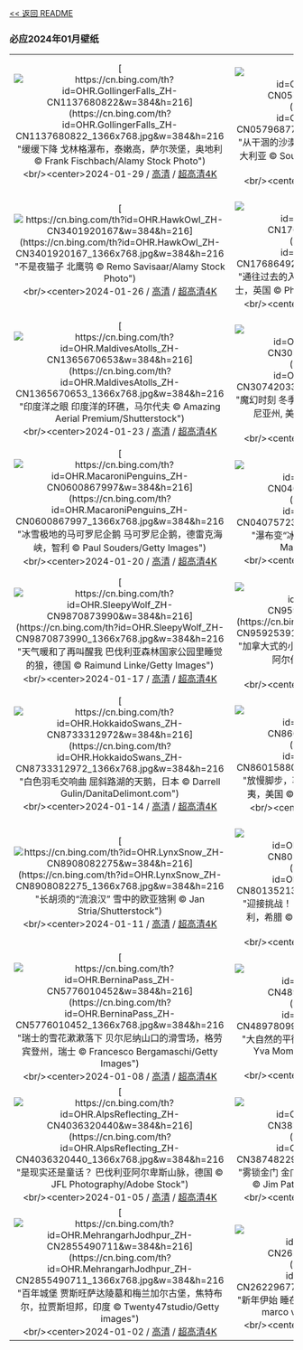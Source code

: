[<< 返回 README](../../README.md)
### 必应2024年01月壁纸
||||
|:---:|:---:|:---:|
|[![https://cn.bing.com/th?id=OHR.GollingerFalls_ZH-CN1137680822&w=384&h=216](https://cn.bing.com/th?id=OHR.GollingerFalls_ZH-CN1137680822_1366x768.jpg&w=384&h=216 "缓缓下降&#10;戈林格瀑布，泰嫩高，萨尔茨堡，奥地利&#10;© Frank Fischbach/Alamy Stock Photo")](https://cn.bing.com/search?q=+%e5%a5%a5%e5%9c%b0%e5%88%a9%e8%90%a8%e5%b0%94%e8%8c%a8%e5%a0%a1%e5%b7%9e&form=hpcapt&mkt=zh-cn&filters=HpDate:"20240128_1600")<br/><center>2024-01-29 / [高清](https://cn.bing.com/th?id=OHR.GollingerFalls_ZH-CN1137680822_1920x1200.jpg&w=1920&h=1200) / [超高清4K](https://cn.bing.com/th?id=OHR.GollingerFalls_ZH-CN1137680822_UHD.jpg&w=3840&h=2160)<center/>|[![https://cn.bing.com/th?id=OHR.ChannelOutback_ZH-CN0579687777&w=384&h=216](https://cn.bing.com/th?id=OHR.ChannelOutback_ZH-CN0579687777_1366x768.jpg&w=384&h=216 "从干涸的沙漠变成田园&#10;昆士兰州内陆海峡地区，澳大利亚&#10;© Southern Lightscapes-Australia/Getty Images")](https://cn.bing.com/search?q=%e6%98%86%e5%a3%ab%e5%85%b0%e5%b7%9e&form=hpcapt&mkt=zh-cn&filters=HpDate:"20240127_1600")<br/><center>2024-01-28 / [高清](https://cn.bing.com/th?id=OHR.ChannelOutback_ZH-CN0579687777_1920x1200.jpg&w=1920&h=1200) / [超高清4K](https://cn.bing.com/th?id=OHR.ChannelOutback_ZH-CN0579687777_UHD.jpg&w=3840&h=2160)<center/>|[![https://cn.bing.com/th?id=OHR.ToucanetEmpoleirado_ZH-CN8520861326&w=384&h=216](https://cn.bing.com/th?id=OHR.ToucanetEmpoleirado_ZH-CN8520861326_1366x768.jpg&w=384&h=216 "巴西大自然中的异域之美&#10;点嘴小巨嘴鸟，大西洋森林，巴西&#10;© aaprophoto/Getty Images")](https://cn.bing.com/search?q=%e7%82%b9%e5%98%b4%e5%b0%8f%e5%b7%a8%e5%98%b4%e9%b8%9f&form=hpcapt&mkt=zh-cn&filters=HpDate:"20240126_1600")<br/><center>2024-01-27 / [高清](https://cn.bing.com/th?id=OHR.ToucanetEmpoleirado_ZH-CN8520861326_1920x1200.jpg&w=1920&h=1200) / [超高清4K](https://cn.bing.com/th?id=OHR.ToucanetEmpoleirado_ZH-CN8520861326_UHD.jpg&w=3840&h=2160)<center/>|
|[![https://cn.bing.com/th?id=OHR.HawkOwl_ZH-CN3401920167&w=384&h=216](https://cn.bing.com/th?id=OHR.HawkOwl_ZH-CN3401920167_1366x768.jpg&w=384&h=216 "不是夜猫子&#10;北鹰鸮&#10;© Remo Savisaar/Alamy Stock Photo")](https://cn.bing.com/search?q=%e5%8c%97%e9%b9%b0%e9%b8%ae&form=hpcapt&mkt=zh-cn&filters=HpDate:"20240125_1600")<br/><center>2024-01-26 / [高清](https://cn.bing.com/th?id=OHR.HawkOwl_ZH-CN3401920167_1920x1200.jpg&w=1920&h=1200) / [超高清4K](https://cn.bing.com/th?id=OHR.HawkOwl_ZH-CN3401920167_UHD.jpg&w=3840&h=2160)<center/>|[![https://cn.bing.com/th?id=OHR.DwynwensDay_ZH-CN1768649253&w=384&h=216](https://cn.bing.com/th?id=OHR.DwynwensDay_ZH-CN1768649253_1366x768.jpg&w=384&h=216 "通往过去的入口&#10;圣德温教堂的废墟，莫纳岛，威尔士，英国&#10;© Photos by R A Kearton/Getty Images")](https://cn.bing.com/search?q=%e8%8e%ab%e7%ba%b3%e5%b2%9b&form=hpcapt&mkt=zh-cn&filters=HpDate:"20240124_1600")<br/><center>2024-01-25 / [高清](https://cn.bing.com/th?id=OHR.DwynwensDay_ZH-CN1768649253_1920x1200.jpg&w=1920&h=1200) / [超高清4K](https://cn.bing.com/th?id=OHR.DwynwensDay_ZH-CN1768649253_UHD.jpg&w=3840&h=2160)<center/>|[![https://cn.bing.com/th?id=OHR.IcelandBeach_ZH-CN1632329693&w=384&h=216](https://cn.bing.com/th?id=OHR.IcelandBeach_ZH-CN1632329693_1366x768.jpg&w=384&h=216 "撒了一地的“钻石”&#10;钻石冰沙滩，冰岛&#10;© Rachid Dahnoun/Tandem Stills + Motion")](https://cn.bing.com/search?q=Diamond+Beach+Iceland&form=hpcapt&mkt=zh-cn&filters=HpDate:"20240123_1600")<br/><center>2024-01-24 / [高清](https://cn.bing.com/th?id=OHR.IcelandBeach_ZH-CN1632329693_1920x1200.jpg&w=1920&h=1200) / [超高清4K](https://cn.bing.com/th?id=OHR.IcelandBeach_ZH-CN1632329693_UHD.jpg&w=3840&h=2160)<center/>|
|[![https://cn.bing.com/th?id=OHR.MaldivesAtolls_ZH-CN1365670653&w=384&h=216](https://cn.bing.com/th?id=OHR.MaldivesAtolls_ZH-CN1365670653_1366x768.jpg&w=384&h=216 "印度洋之眼&#10;印度洋的环礁，马尔代夫&#10;© Amazing Aerial Premium/Shutterstock")](https://cn.bing.com/search?q=%e9%a9%ac%e5%b0%94%e4%bb%a3%e5%a4%ab&form=hpcapt&mkt=zh-cn&filters=HpDate:"20240122_1600")<br/><center>2024-01-23 / [高清](https://cn.bing.com/th?id=OHR.MaldivesAtolls_ZH-CN1365670653_1920x1200.jpg&w=1920&h=1200) / [超高清4K](https://cn.bing.com/th?id=OHR.MaldivesAtolls_ZH-CN1365670653_UHD.jpg&w=3840&h=2160)<center/>|[![https://cn.bing.com/th?id=OHR.SantaCruzSunrise_ZH-CN3074203377&w=384&h=216](https://cn.bing.com/th?id=OHR.SantaCruzSunrise_ZH-CN3074203377_1366x768.jpg&w=384&h=216 "魔幻时刻&#10;冬季日出，沃尔顿灯塔，圣克鲁斯, 加利福尼亚州, 美国&#10;© Jeff Lewis/Tandem Stills + Motion")](https://cn.bing.com/search?q=%e5%9c%a3%e5%85%8b%e9%b2%81%e6%96%af%e5%8e%bf&form=hpcapt&mkt=zh-cn&filters=HpDate:"20240121_1600")<br/><center>2024-01-22 / [高清](https://cn.bing.com/th?id=OHR.SantaCruzSunrise_ZH-CN3074203377_1920x1200.jpg&w=1920&h=1200) / [超高清4K](https://cn.bing.com/th?id=OHR.SantaCruzSunrise_ZH-CN3074203377_UHD.jpg&w=3840&h=2160)<center/>|[![https://cn.bing.com/th?id=OHR.SquirrelNetherlands_ZH-CN0757138587&w=384&h=216](https://cn.bing.com/th?id=OHR.SquirrelNetherlands_ZH-CN0757138587_1366x768.jpg&w=384&h=216 "树梢上的故事&#10;欧亚红松鼠，荷兰&#10;© Ernst Dirksen/Minden Pictures")](https://cn.bing.com/search?q=%e6%ac%a7%e4%ba%9a%e7%ba%a2%e6%9d%be%e9%bc%a0&form=hpcapt&mkt=zh-cn&filters=HpDate:"20240120_1600")<br/><center>2024-01-21 / [高清](https://cn.bing.com/th?id=OHR.SquirrelNetherlands_ZH-CN0757138587_1920x1200.jpg&w=1920&h=1200) / [超高清4K](https://cn.bing.com/th?id=OHR.SquirrelNetherlands_ZH-CN0757138587_UHD.jpg&w=3840&h=2160)<center/>|
|[![https://cn.bing.com/th?id=OHR.MacaroniPenguins_ZH-CN0600867997&w=384&h=216](https://cn.bing.com/th?id=OHR.MacaroniPenguins_ZH-CN0600867997_1366x768.jpg&w=384&h=216 "冰雪极地的马可罗尼企鹅&#10;马可罗尼企鹅，德雷克海峡，智利&#10;© Paul Souders/Getty Images")](https://cn.bing.com/search?q=%e9%a9%ac%e5%8f%af%e7%bd%97%e5%b0%bc%e4%bc%81%e9%b9%85&form=hpcapt&mkt=zh-cn&filters=HpDate:"20240119_1600")<br/><center>2024-01-20 / [高清](https://cn.bing.com/th?id=OHR.MacaroniPenguins_ZH-CN0600867997_1920x1200.jpg&w=1920&h=1200) / [超高清4K](https://cn.bing.com/th?id=OHR.MacaroniPenguins_ZH-CN0600867997_UHD.jpg&w=3840&h=2160)<center/>|[![https://cn.bing.com/th?id=OHR.PlitviceWinter_ZH-CN0407572344&w=384&h=216](https://cn.bing.com/th?id=OHR.PlitviceWinter_ZH-CN0407572344_1366x768.jpg&w=384&h=216 "瀑布变“冰瀑”&#10;十六湖国家公园，克罗地亚&#10;© Massimo_S8/Getty Images")](https://cn.bing.com/search?q=%e5%8d%81%e5%85%ad%e6%b9%96%e5%9b%bd%e5%ae%b6%e5%85%ac%e5%9b%ad&form=hpcapt&mkt=zh-cn&filters=HpDate:"20240118_1600")<br/><center>2024-01-19 / [高清](https://cn.bing.com/th?id=OHR.PlitviceWinter_ZH-CN0407572344_1920x1200.jpg&w=1920&h=1200) / [超高清4K](https://cn.bing.com/th?id=OHR.PlitviceWinter_ZH-CN0407572344_UHD.jpg&w=3840&h=2160)<center/>|[![https://cn.bing.com/th?id=OHR.ParisBridge_ZH-CN0173421630&w=384&h=216](https://cn.bing.com/th?id=OHR.ParisBridge_ZH-CN0173421630_1366x768.jpg&w=384&h=216 "在飞马珀伽索斯的守望之下&#10;黄昏时分的亚历山大三世桥，巴黎，法国&#10;© Sizun Eye/Getty Images")](https://cn.bing.com/search?q=%e5%b7%b4%e9%bb%8e%e4%ba%9a%e5%8e%86%e5%b1%b1%e5%a4%a7%e4%b8%89%e4%b8%96%e6%a1%a5&form=hpcapt&mkt=zh-cn&filters=HpDate:"20240117_1600")<br/><center>2024-01-18 / [高清](https://cn.bing.com/th?id=OHR.ParisBridge_ZH-CN0173421630_1920x1200.jpg&w=1920&h=1200) / [超高清4K](https://cn.bing.com/th?id=OHR.ParisBridge_ZH-CN0173421630_UHD.jpg&w=3840&h=2160)<center/>|
|[![https://cn.bing.com/th?id=OHR.SleepyWolf_ZH-CN9870873990&w=384&h=216](https://cn.bing.com/th?id=OHR.SleepyWolf_ZH-CN9870873990_1366x768.jpg&w=384&h=216 "天气暖和了再叫醒我&#10;巴伐利亚森林国家公园里睡觉的狼，德国&#10;© Raimund Linke/Getty Images")](https://cn.bing.com/search?q=%e5%b7%b4%e4%bc%90%e5%88%a9%e4%ba%9a%e6%a3%ae%e6%9e%97%e5%9b%bd%e5%ae%b6%e5%85%ac%e5%9b%ad&form=hpcapt&mkt=zh-cn&filters=HpDate:"20240116_1600")<br/><center>2024-01-17 / [高清](https://cn.bing.com/th?id=OHR.SleepyWolf_ZH-CN9870873990_1920x1200.jpg&w=1920&h=1200) / [超高清4K](https://cn.bing.com/th?id=OHR.SleepyWolf_ZH-CN9870873990_UHD.jpg&w=3840&h=2160)<center/>|[![https://cn.bing.com/th?id=OHR.LakeLouise_ZH-CN9592539152&w=384&h=216](https://cn.bing.com/th?id=OHR.LakeLouise_ZH-CN9592539152_1366x768.jpg&w=384&h=216 "加拿大式的小憩和放松&#10;路易斯湖，班夫国家公园，阿尔伯塔省，加拿大&#10;© Mr. Simon Paul/Shutterstock")](https://cn.bing.com/search?q=%e7%8f%ad%e5%a4%ab%e5%9b%bd%e5%ae%b6%e5%85%ac%e5%9b%ad%e8%b7%af%e6%98%93%e6%96%af%e6%b9%96&form=hpcapt&mkt=zh-cn&filters=HpDate:"20240115_1600")<br/><center>2024-01-16 / [高清](https://cn.bing.com/th?id=OHR.LakeLouise_ZH-CN9592539152_1920x1200.jpg&w=1920&h=1200) / [超高清4K](https://cn.bing.com/th?id=OHR.LakeLouise_ZH-CN9592539152_UHD.jpg&w=3840&h=2160)<center/>|[![https://cn.bing.com/th?id=OHR.IceChapel_ZH-CN9189733666&w=384&h=216](https://cn.bing.com/th?id=OHR.IceChapel_ZH-CN9189733666_1366x768.jpg&w=384&h=216 "在地球上还是在外星？&#10;瓦茨曼山脚下的冰教堂，巴伐利亚，德国&#10;© Christian Bäck/eStock Photo")](https://cn.bing.com/search?q=%e7%93%a6%e8%8c%a8%e6%9b%bc%e5%b1%b1&form=hpcapt&mkt=zh-cn&filters=HpDate:"20240114_1600")<br/><center>2024-01-15 / [高清](https://cn.bing.com/th?id=OHR.IceChapel_ZH-CN9189733666_1920x1200.jpg&w=1920&h=1200) / [超高清4K](https://cn.bing.com/th?id=OHR.IceChapel_ZH-CN9189733666_UHD.jpg&w=3840&h=2160)<center/>|
|[![https://cn.bing.com/th?id=OHR.HokkaidoSwans_ZH-CN8733312972&w=384&h=216](https://cn.bing.com/th?id=OHR.HokkaidoSwans_ZH-CN8733312972_1366x768.jpg&w=384&h=216 "白色羽毛交响曲&#10;屈斜路湖的天鹅，日本&#10;© Darrell Gulin/DanitaDelimont.com")](https://cn.bing.com/search?q=%e5%a4%a9%e9%b9%85&form=hpcapt&mkt=zh-cn&filters=HpDate:"20240113_1600")<br/><center>2024-01-14 / [高清](https://cn.bing.com/th?id=OHR.HokkaidoSwans_ZH-CN8733312972_1920x1200.jpg&w=1920&h=1200) / [超高清4K](https://cn.bing.com/th?id=OHR.HokkaidoSwans_ZH-CN8733312972_UHD.jpg&w=3840&h=2160)<center/>|[![https://cn.bing.com/th?id=OHR.HanaHighway_ZH-CN8601588011&w=384&h=216](https://cn.bing.com/th?id=OHR.HanaHighway_ZH-CN8601588011_1366x768.jpg&w=384&h=216 "放慢脚步，享受旅途！&#10;哈纳之路，毛伊岛，夏威夷，美国&#10;© Matteo Colombo/Getty Images")](https://cn.bing.com/search?q=%e5%93%88%e7%ba%b3%e4%b9%8b%e8%b7%af&form=hpcapt&mkt=zh-cn&filters=HpDate:"20240112_1600")<br/><center>2024-01-13 / [高清](https://cn.bing.com/th?id=OHR.HanaHighway_ZH-CN8601588011_1920x1200.jpg&w=1920&h=1200) / [超高清](https://cn.bing.com/th?id=OHR.HanaHighway_ZH-CN8601588011_UHD.jpg)<center/>|[![https://cn.bing.com/th?id=OHR.BukhansanSeoul_ZH-CN8002920750&w=384&h=216](https://cn.bing.com/th?id=OHR.BukhansanSeoul_ZH-CN8002920750_1366x768.jpg&w=384&h=216 "北汉山的花岗岩山峰&#10;北汉山国立公园，韩国&#10;© TRAVEL TAKE PHOTOS/Shutterstock")](https://cn.bing.com/search?q=%e5%8c%97%e6%b1%89%e5%b1%b1%e5%9b%bd%e7%ab%8b%e5%85%ac%e5%9b%ad&form=hpcapt&mkt=zh-cn&filters=HpDate:"20240111_1600")<br/><center>2024-01-12 / [高清](https://cn.bing.com/th?id=OHR.BukhansanSeoul_ZH-CN8002920750_1920x1200.jpg&w=1920&h=1200) / [超高清4K](https://cn.bing.com/th?id=OHR.BukhansanSeoul_ZH-CN8002920750_UHD.jpg&w=3840&h=2160)<center/>|
|[![https://cn.bing.com/th?id=OHR.LynxSnow_ZH-CN8908082275&w=384&h=216](https://cn.bing.com/th?id=OHR.LynxSnow_ZH-CN8908082275_1366x768.jpg&w=384&h=216 "长胡须的“流浪汉”&#10;雪中的欧亚猞猁&#10;© Jan Stria/Shutterstock")](https://cn.bing.com/search?q=%e6%ac%a7%e4%ba%9a%e7%8c%9e%e7%8c%81&form=hpcapt&mkt=zh-cn&filters=HpDate:"20240110_1600")<br/><center>2024-01-11 / [高清](https://cn.bing.com/th?id=OHR.LynxSnow_ZH-CN8908082275_1920x1200.jpg&w=1920&h=1200) / [超高清4K](https://cn.bing.com/th?id=OHR.LynxSnow_ZH-CN8908082275_UHD.jpg&w=3840&h=2160)<center/>|[![https://cn.bing.com/th?id=OHR.MilopotamosStairs_ZH-CN8013521384&w=384&h=216](https://cn.bing.com/th?id=OHR.MilopotamosStairs_ZH-CN8013521384_1366x768.jpg&w=384&h=216 "迎接挑战！&#10;米罗伯塔莫斯海岸线上的楼梯，色萨利，希腊&#10;© Orestis Zoumpos/Amazing Aerial Agency")](https://cn.bing.com/search?q=%e5%b8%8c%e8%85%8a%e8%89%b2%e8%90%a8%e5%88%a9&form=hpcapt&mkt=zh-cn&filters=HpDate:"20240109_1600")<br/><center>2024-01-10 / [高清](https://cn.bing.com/th?id=OHR.MilopotamosStairs_ZH-CN8013521384_1920x1200.jpg&w=1920&h=1200) / [超高清4K](https://cn.bing.com/th?id=OHR.MilopotamosStairs_ZH-CN8013521384_UHD.jpg&w=3840&h=2160)<center/>|[![https://cn.bing.com/th?id=OHR.BalloonDay_ZH-CN7571792218&w=384&h=216](https://cn.bing.com/th?id=OHR.BalloonDay_ZH-CN7571792218_1366x768.jpg&w=384&h=216 "乘着热气球向上飞&#10;格兰德河上空的热气球，阿尔伯克基，新墨西哥州，美国&#10;© Jennifer MacCornack/Shutterstock")](https://cn.bing.com/search?q=%e7%83%ad%e6%b0%94%e7%90%83&form=hpcapt&mkt=zh-cn&filters=HpDate:"20240108_1600")<br/><center>2024-01-09 / [高清](https://cn.bing.com/th?id=OHR.BalloonDay_ZH-CN7571792218_1920x1200.jpg&w=1920&h=1200) / [超高清4K](https://cn.bing.com/th?id=OHR.BalloonDay_ZH-CN7571792218_UHD.jpg&w=3840&h=2160)<center/>|
|[![https://cn.bing.com/th?id=OHR.BerninaPass_ZH-CN5776010452&w=384&h=216](https://cn.bing.com/th?id=OHR.BerninaPass_ZH-CN5776010452_1366x768.jpg&w=384&h=216 "瑞士的雪花漱漱落下&#10;贝尔尼纳山口的滑雪场，格劳宾登州，瑞士&#10;© Francesco Bergamaschi/Getty Images")](https://cn.bing.com/search?q=%e8%b4%9d%e5%b0%94%e5%b0%bc%e7%ba%b3%e5%b1%b1&form=hpcapt&mkt=zh-cn&filters=HpDate:"20240107_1600")<br/><center>2024-01-08 / [高清](https://cn.bing.com/th?id=OHR.BerninaPass_ZH-CN5776010452_1920x1200.jpg&w=1920&h=1200) / [超高清4K](https://cn.bing.com/th?id=OHR.BerninaPass_ZH-CN5776010452_UHD.jpg&w=3840&h=2160)<center/>|[![https://cn.bing.com/th?id=OHR.DevilsMarbles_ZH-CN4897809914&w=384&h=216](https://cn.bing.com/th?id=OHR.DevilsMarbles_ZH-CN4897809914_1366x768.jpg&w=384&h=216 "大自然的平衡术&#10;魔鬼大理石保护区，澳大利亚&#10;© Yva Momatiuk and John Eastcott/Minden Pictures")](https://cn.bing.com/search?q=%e9%ad%94%e9%ac%bc%e5%a4%a7%e7%90%86%e7%9f%b3%e4%bf%9d%e6%8a%a4%e5%8c%ba&form=hpcapt&mkt=zh-cn&filters=HpDate:"20240106_1600")<br/><center>2024-01-07 / [高清](https://cn.bing.com/th?id=OHR.DevilsMarbles_ZH-CN4897809914_1920x1200.jpg&w=1920&h=1200) / [超高清4K](https://cn.bing.com/th?id=OHR.DevilsMarbles_ZH-CN4897809914_UHD.jpg&w=3840&h=2160)<center/>|[![https://cn.bing.com/th?id=OHR.CrabappleChaffinch_ZH-CN4458529756&w=384&h=216](https://cn.bing.com/th?id=OHR.CrabappleChaffinch_ZH-CN4458529756_1366x768.jpg&w=384&h=216 "薅一个苹果！&#10;冬天，雄性苍头燕雀栖息在海棠果树上&#10;© Mark Hamblin/2020VISION/Minden Pictures")](https://cn.bing.com/search?q=%e6%b5%b7%e6%a3%a0%e6%9e%9c&form=hpcapt&mkt=zh-cn&filters=HpDate:"20240105_1600")<br/><center>2024-01-06 / [高清](https://cn.bing.com/th?id=OHR.CrabappleChaffinch_ZH-CN4458529756_1920x1200.jpg&w=1920&h=1200) / [超高清4K](https://cn.bing.com/th?id=OHR.CrabappleChaffinch_ZH-CN4458529756_UHD.jpg&w=3840&h=2160)<center/>|
|[![https://cn.bing.com/th?id=OHR.AlpsReflecting_ZH-CN4036320440&w=384&h=216](https://cn.bing.com/th?id=OHR.AlpsReflecting_ZH-CN4036320440_1366x768.jpg&w=384&h=216 "是现实还是童话？&#10;巴伐利亚阿尔卑斯山脉，德国&#10;© JFL Photography/Adobe Stock")](https://cn.bing.com/search?q=%e5%b7%b4%e4%bc%90%e5%88%a9%e4%ba%9a%e9%98%bf%e5%b0%94%e5%8d%91%e6%96%af%e5%b1%b1%e8%84%89&form=hpcapt&mkt=zh-cn&filters=HpDate:"20240104_1600")<br/><center>2024-01-05 / [高清](https://cn.bing.com/th?id=OHR.AlpsReflecting_ZH-CN4036320440_1920x1200.jpg&w=1920&h=1200) / [超高清4K](https://cn.bing.com/th?id=OHR.AlpsReflecting_ZH-CN4036320440_UHD.jpg&w=3840&h=2160)<center/>|[![https://cn.bing.com/th?id=OHR.GoldenGateLight_ZH-CN3874822904&w=384&h=216](https://cn.bing.com/th?id=OHR.GoldenGateLight_ZH-CN3874822904_1366x768.jpg&w=384&h=216 "雾锁金门&#10;金门大桥，旧金山，加利福尼亚州，美国&#10;© Jim Patterson/Tandem Stills + Motion")](https://cn.bing.com/search?q=%e9%87%91%e9%97%a8%e5%a4%a7%e6%a1%a5&form=hpcapt&mkt=zh-cn&filters=HpDate:"20240103_1600")<br/><center>2024-01-04 / [高清](https://cn.bing.com/th?id=OHR.GoldenGateLight_ZH-CN3874822904_1920x1200.jpg&w=1920&h=1200) / [超高清4K](https://cn.bing.com/th?id=OHR.GoldenGateLight_ZH-CN3874822904_UHD.jpg&w=3840&h=2160)<center/>|[![https://cn.bing.com/th?id=OHR.MinnewankaLake_ZH-CN3020982568&w=384&h=216](https://cn.bing.com/th?id=OHR.MinnewankaLake_ZH-CN3020982568_1366x768.jpg&w=384&h=216 "星光璀璨&#10;明尼汪卡湖，阿尔伯塔省，加拿大&#10;© Ken Phung/500px/Getty Images")](https://cn.bing.com/search?q=%e6%98%8e%e5%b0%bc%e6%b1%aa%e5%8d%a1%e6%b9%96&form=hpcapt&mkt=zh-cn&filters=HpDate:"20240102_1600")<br/><center>2024-01-03 / [高清](https://cn.bing.com/th?id=OHR.MinnewankaLake_ZH-CN3020982568_1920x1200.jpg&w=1920&h=1200) / [超高清4K](https://cn.bing.com/th?id=OHR.MinnewankaLake_ZH-CN3020982568_UHD.jpg&w=3840&h=2160)<center/>|
|[![https://cn.bing.com/th?id=OHR.MehrangarhJodhpur_ZH-CN2855490711&w=384&h=216](https://cn.bing.com/th?id=OHR.MehrangarhJodhpur_ZH-CN2855490711_1366x768.jpg&w=384&h=216 "百年城堡&#10;贾斯旺萨达陵墓和梅兰加尔古堡，焦特布尔，拉贾斯坦邦，印度&#10;© Twenty47studio/Getty images")](https://cn.bing.com/search?q=%e6%a2%85%e5%85%b0%e5%8a%a0%e5%b0%94%e5%8f%a4%e5%a0%a1&form=hpcapt&mkt=zh-cn&filters=HpDate:"20240101_1600")<br/><center>2024-01-02 / [高清](https://cn.bing.com/th?id=OHR.MehrangarhJodhpur_ZH-CN2855490711_1920x1200.jpg&w=1920&h=1200) / [超高清4K](https://cn.bing.com/th?id=OHR.MehrangarhJodhpur_ZH-CN2855490711_UHD.jpg&w=3840&h=2160)<center/>|[![https://cn.bing.com/th?id=OHR.SleepingFox_ZH-CN2622967726&w=384&h=216](https://cn.bing.com/th?id=OHR.SleepingFox_ZH-CN2622967726_1366x768.jpg&w=384&h=216 "新年伊始&#10;睡在雪地里的赤狐，阿布鲁佐，意大利&#10;© marco vancini/500px/Getty Images")](https://cn.bing.com/search?q=%e5%85%83%e6%97%a6&form=hpcapt&mkt=zh-cn&filters=HpDate:"20231231_1600")<br/><center>2024-01-01 / [高清](https://cn.bing.com/th?id=OHR.SleepingFox_ZH-CN2622967726_1920x1200.jpg&w=1920&h=1200) / [超高清4K](https://cn.bing.com/th?id=OHR.SleepingFox_ZH-CN2622967726_UHD.jpg&w=3840&h=2160)<center/>